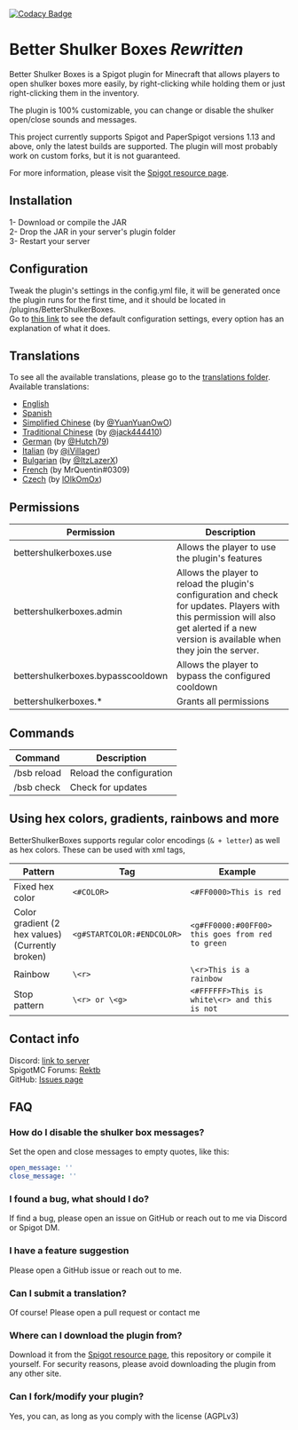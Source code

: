 [![Codacy Badge](https://app.codacy.com/project/badge/Grade/527a4c96fc3b4d3b8298769bce48071d)](https://www.codacy.com/gh/lMartin3/BetterShulkerBoxesRewritten/dashboard?utm_source=github.com&amp;utm_medium=referral&amp;utm_content=lMartin3/BetterShulkerBoxesRewritten&amp;utm_campaign=Badge_Grade)
# Better Shulker Boxes _Rewritten_
Better Shulker Boxes is a Spigot plugin for Minecraft that allows
players to open shulker boxes more easily, by right-clicking while holding them
or just right-clicking them in the inventory.

The plugin is 100% customizable, you can change or disable the
shulker open/close sounds and messages.

This project currently supports Spigot and PaperSpigot versions 1.13 and above,
only the latest builds are supported. The plugin will most probably work on custom forks,
but it is not guaranteed.

For more information, please visit the [Spigot resource page](https://www.spigotmc.org/resources/bsb-better-shulker-boxes-1-12-1-16.58837/).

## Installation
1- Download or compile the JAR<br>
2- Drop the JAR in your server's plugin folder<br>
3- Restart your server<br>

## Configuration
Tweak the plugin's settings in the config.yml file, it will be generated
once the plugin runs for the first time, and it should be located in /plugins/BetterShulkerBoxes.<br>
Go to [this link](https://github.com/lMartin3/BetterShulkerBoxesRewritten/blob/master/src/main/resources/config.yml)
to see the default configuration settings, every option has an explanation of what it does.

## Translations
To see all the available translations, please go to the [translations folder](https://github.com/lMartin3/BetterShulkerBoxesRewritten/tree/master/translations). <br>
Available translations:
-  [English](https://github.com/lMartin3/BetterShulkerBoxesRewritten/blob/master/translations/en_us.yml)
-  [Spanish](https://github.com/lMartin3/BetterShulkerBoxesRewritten/blob/master/translations/es_es.yml)
-  [Simplified Chinese](https://github.com/lMartin3/BetterShulkerBoxesRewritten/blob/master/translations/zh_cn.yml) (by [@YuanYuanOwO](https://github.com/YuanYuanOwO))
-  [Traditional Chinese](https://github.com/lMartin3/BetterShulkerBoxesRewritten/blob/master/translations/zh_tw.yml) (by [@jack444410](https://github.com/jack444410))
-  [German](https://github.com/lMartin3/BetterShulkerBoxesRewritten/blob/master/translations/de_DE.yml) (by [@Hutch79](https://github.com/Hutch79))
-  [Italian](https://github.com/lMartin3/BetterShulkerBoxesRewritten/blob/master/translations/it_it.yml) (by [@iVillager](https://github.com/ivillager))
-  [Bulgarian](https://github.com/lMartin3/BetterShulkerBoxesRewritten/blob/master/translations/bu_bu.yml) (by [@ItzLazerX](https://github.com/ItzLazerX))
-  [French](https://github.com/lMartin3/BetterShulkerBoxesRewritten/blob/master/translations/fr_fr.yml) (by MrQuentin#0309)
-  [Czech](https://github.com/lMartin3/BetterShulkerBoxesRewritten/blob/master/translations/cz_cz.yml) (by [lOlkOmOx](https://github.com/lOlkOmOx))
## Permissions
| Permission                        | Description                                                                                                                                                                               |
|-----------------------------------|-------------------------------------------------------------------------------------------------------------------------------------------------------------------------------------------|
| bettershulkerboxes.use            | Allows the player to use the plugin's features                                                                                                                                            |
| bettershulkerboxes.admin          | Allows the player to reload the plugin's configuration and check for updates. Players with this permission will also get alerted if a new version is available when they join the server. |
| bettershulkerboxes.bypasscooldown | Allows the player to bypass the configured cooldown                                                                                                                                       |
| bettershulkerboxes.*              | Grants all permissions                                                                                                                                                                    |

## Commands
| Command     | Description              |
|-------------|--------------------------|
| /bsb reload | Reload the configuration |
| /bsb check  | Check for updates        |

## Using hex colors, gradients, rainbows and more
BetterShulkerBoxes supports regular color encodings (`& + letter`) as well as hex colors. These can be used
with xml tags,

| Pattern                                              | Tag                        | Example                                          |
|------------------------------------------------------|----------------------------|--------------------------------------------------|
| Fixed hex color                                      | `<#COLOR>`                 | `<#FF0000>This is red`                           |
| Color gradient (2 hex values)<br/>(Currently broken) | `<g#STARTCOLOR:#ENDCOLOR>` | `<g#FF0000:#00FF00> this goes from red to green` |
| Rainbow                                              | `\<r>`                     | `\<r>This is a rainbow `                         |
| Stop pattern                                         | `\<r> or \<g> `            | `<#FFFFFF>This is white\<r> and this is not`     |
## Contact info
Discord: [link to server](https://discord.gg/DnAHWMG) <br>
SpigotMC Forums: [Rektb](https://www.spigotmc.org/members/rektb.384908/) <br>
GitHub: [Issues page](https://github.com/lMartin3/BetterShulkerBoxesRewritten/issues)

## FAQ

### How do I disable the shulker box messages?
Set the open and close messages to empty quotes, like this:
```yaml
open_message: ''
close_message: ''
```

### I found a bug, what should I do?
If 
find a bug, please open an issue on GitHub or reach out to me via Discord or Spigot DM.

### I have a feature suggestion
Please open a GitHub issue or reach out to me.

### Can I submit a translation?
Of course! Please open a pull request or contact me

### Where can I download the plugin from?
Download it from the [Spigot resource page](https://www.spigotmc.org/resources/bsb-better-shulker-boxes-1-12-1-16.58837/),
this repository or compile it yourself.
For security reasons, please avoid downloading the plugin from any other site.

### Can I fork/modify your plugin?
Yes, you can, as long as you comply with the license (AGPLv3)
